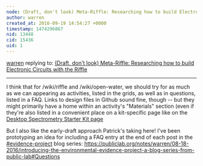 ```yaml
---
node: (Draft, don't look) Meta-Riffle: Researching how to build Electronic Circuits with the Riffle
author: warren
created_at: 2016-09-19 14:54:27 +0000
timestamp: 1474296867
nid: 13448
cid: 15436
uid: 1
---
```




[warren](../profile/warren) replying to: [(Draft, don't look) Meta-Riffle: Researching how to build Electronic Circuits with the Riffle](../notes/pdhixenbaugh/09-15-2016/draft-don-t-look-meta-riffle-researching-how-to-build-electronic-circuits-with-the-riffle)

----
I think that for /wiki/riffle and /wiki/open-water, we should try for as much as we can appearing as activities, listed in the grids, as well as in questions, listed in a FAQ. Links to design files in Github sound fine, though -- but they might primarily have a home within an activity's "Materials" section (even if they're also listed in a convenient place on a kit-specific page like on the [Desktop Spectrometry Starter Kit page](https://publiclab.org/wiki/desktop-spectrometry-kit-3-0#Parts+List)

But I also like the early-draft approach Patrick's taking here! I've been prototyping an idea for including a FAQ entry at the end of each post in the [#evidence-project](/tag/evidence-project) blog series: https://publiclab.org/notes/warren/08-18-2016/introducing-the-environmental-evidence-project-a-blog-series-from-public-lab#Questions 